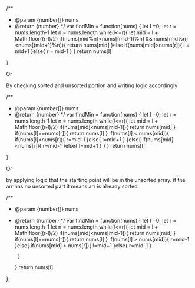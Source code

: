 /**
 * @param {number[]} nums
 * @return {number}
 */
var findMin = function(nums) {
    let l =0;
    let r = nums.length-1
    let n = nums.length
    while(l<=r){
        let mid = l + Math.floor((r-l)/2)
        if(nums[mid%n]<nums[(mid-1)%n] && nums[mid%n]<nums[(mid+1)%n]){
            return nums[mid]
        }else if(nums[mid]>nums[r]){
            l = mid+1
        }else{
            r = mid-1
        }
    }
    return nums[l]
    
};

Or

By checking sorted and unsorted portion and writing logic accordingly

/**
 * @param {number[]} nums
 * @return {number}
 */
var findMin = function(nums) {
    let l =0;
    let r = nums.length-1
    let n = nums.length
    while(l<=r){
        let mid = l + Math.floor((r-l)/2)
        if(nums[mid]<nums[mid-1]){
            return nums[mid]
        }
        if(nums[l]==nums[r]){
            return nums[l]
        }
        if(nums[l] < nums[mid]){
            if(nums[l]<nums[r]){
                r=mid-1
            }else{
                l=mid+1
            }
        }else{
            if(nums[mid]<nums[r]){
                r=mid-1
            }else{
                l=mid+1
            }
        }
    }
    return nums[l]
    
};

Or 

by applying logic that the starting point will be in the unsorted array. if the arr has no unsorted part it means arr is already sorted

/**
 * @param {number[]} nums
 * @return {number}
 */
var findMin = function(nums) {
    let l =0;
    let r = nums.length-1
    let n = nums.length
    while(l<=r){
        let mid = l + Math.floor((r-l)/2)
        if(nums[mid]<nums[mid-1]){
            return nums[mid]
        }
        if(nums[l]==nums[r]){
            return nums[l]
        }
        if(nums[l] > nums[mid]){
           r=mid-1
        }else{
            if(nums[mid] > nums[r]){
                l=mid+1
            }else{
                r=mid-1
            }
           
        }
    }
    return nums[l]
    
};